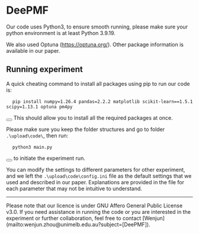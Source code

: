 # DeePMF
Our code uses Python3, to ensure smooth running, please make sure your python environment is at least Python 3.9.19.

We also used Optuna (https://optuna.org/). Other package information is available in our paper.

## Running experiment
A quick cheating command to install all packages using pip to run our code is: 
<pre>
  <code id="install-command">pip install numpy=1.26.4 pandas=2.2.2 matplotlib scikit-learn==1.5.1 scipy=1.13.1 optuna pm4py</code>
</pre>
<button onclick="copyToClipboard('#install-command')"></button>
This should allow you to install all the required packages at once.

Please make sure you keep the folder structures and go to folder ```.\upload\code\```, then run: 
<pre>
  <code id="install-command">python3 main.py</code>
</pre>
<button onclick="copyToClipboard('#install-command')"></button> to initiate the experiment run.

You can modify the settings to different parameters for other experiment, and we left the ```.\upload\code\config.ini``` file as the default settings that we used and described in our paper. Explanations are provided in the file for each parameter that may not be intuitive to understand.

<hr />
Please note that our licence is under GNU Affero General Public License v3.0. 
If you need assistance in running the code or you are interested in the experiment or further collaboration, feel free to contact [Wenjun](mailto:wenjun.zhou@unimelb.edu.au?subject=[DeePMF]).
